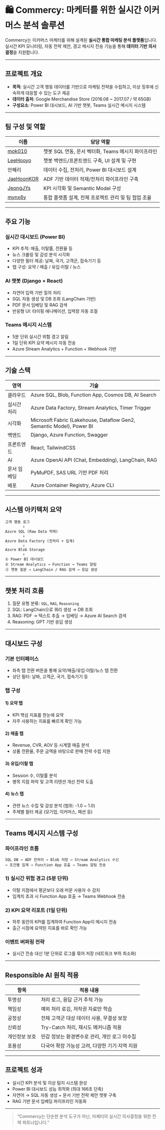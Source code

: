 # 🛍 Commercy: 마케터를 위한 실시간 이커머스 분석 솔루션

Commercy는 이커머스 마케터를 위해 설계된 **실시간 통합 마케팅 분석 플랫폼**입니다.  
실시간 KPI 모니터링, 자동 전략 제안, 경고 메시지 전송 기능을 통해 **데이터 기반 의사결정**을 지원합니다.

---

##  프로젝트 개요

- **목적**: 실시간 고객 행동 데이터를 기반으로 마케팅 전략을 수립하고, 이상 징후에 신속하게 대응할 수 있는 도구 제공
- **데이터 출처**: Google Merchandise Store (2016.08 ~ 2017.07 / 약 65GB)
- **구성요소**: Power BI 대시보드, AI 기반 챗봇, Teams 실시간 메시지 시스템

---

##  팀 구성 및 역할

| 이름 | 담당 역할 |
|------|-----------|
| [mok010](https://github.com/mok010) | 챗봇 SQL 연동, 문서 벡터화, Teams 메시지 파이프라인 |
| [LeeHooyo](https://github.com/LeeHooyo) | 챗봇 백엔드/프론트엔드 구축, UI 설계 및 구현 |
| 안혜리 | 데이터 수집, 전처리, Power BI 대시보드 설계 |
| [JaeHoonKOR](https://github.com/JaeHoonKOR) | ADF 기반 데이터 적재/전처리 파이프라인 구축 |
| [JeongJYs](https://github.com/JeongJYs) | KPI 시각화 및 Semantic Model 구성 |
| [mynx6y](https://github.com/mynx6y) | 통합 플랫폼 설계, 전체 프로젝트 관리 및 팀 협업 조율 |

---

##  주요 기능

###  실시간 대시보드 (Power BI)
- KPI 추적: 매출, 이탈률, 전환율 등
- 뉴스 크롤링 및 감성 분석 시각화
- 다양한 필터 제공: 날짜, 국가, 고객군, 접속기기 등
- 탭 구성: 요약 / 매출 / 유입·이탈 / 뉴스

###  AI 챗봇 (Django + React)
- 자연어 입력 기반 질의 처리
- SQL 자동 생성 및 DB 조회 (LangChain 기반)
- PDF 문서 임베딩 및 RAG 검색
- 반응형 UI: 타이핑 애니메이션, 입력창 자동 조절

###  Teams 메시지 시스템
- 5분 단위 실시간 위험 경고 알림
- 1일 단위 KPI 요약 메시지 자동 전송
- Azure Stream Analytics + Function + Webhook 기반

---

##  기술 스택

| 영역 | 기술 |
|------|------|
| 클라우드 | Azure SQL, Blob, Function App, Cosmos DB, AI Search |
| 실시간 처리 | Azure Data Factory, Stream Analytics, Timer Trigger |
| 시각화 | Microsoft Fabric (Lakehouse, Dataflow Gen2, Semantic Model), Power BI |
| 백엔드 | Django, Azure Function, Swagger |
| 프론트엔드 | React, TailwindCSS |
| AI | Azure OpenAI API (Chat, Embedding), LangChain, RAG |
| 문서 임베딩 | PyMuPDF, SAS URL 기반 PDF 처리 |
| 배포 | Azure Container Registry, Azure CLI |

---

##  시스템 아키텍처 요약

```plaintext
고객 행동 로그
        ↓
Azure SQL (Raw Data 적재)
        ↓
Azure Data Factory (전처리 + 집계)
        ↓
Azure Blob Storage
        ↓
① Power BI 대시보드
② Stream Analytics → Function → Teams 알림
③ 챗봇 질문 → LangChain / RAG 검색 → 응답 생성
```

---

##  챗봇 처리 흐름

1. 질문 유형 분류: `SQL`, `RAG`, `Reasoning`
2. SQL: LangChain으로 쿼리 생성 → DB 조회
3. RAG: PDF → 텍스트 추출 → 임베딩 → Azure AI Search 검색
4. Reasoning: GPT 기반 응답 생성

---

##  대시보드 구성

### 기본 인터페이스
- 좌측 탭 전환 버튼을 통해 요약/매출/유입·이탈/뉴스 탭 전환
- 상단 필터: 날짜, 고객군, 국가, 접속기기 등

### 탭 구성

#### 1) 요약 탭
- KPI 핵심 지표를 한눈에 요약
- 자주 사용하는 지표를 빠르게 확인 가능

#### 2) 매출 탭
- Revenue, CVR, AOV 등 시계열 매출 분석
- 상품 전환율, 주문 금액을 바탕으로 판매 전략 수립 지원

#### 3) 유입/이탈 탭
- Session 수, 이탈률 분석
- 병목 지점 파악 및 고객 리텐션 개선 전략 도출

#### 4) 뉴스 탭
- 관련 뉴스 수집 및 감성 분석 (범위: -1.0 ~ 1.0)
- 주제별 필터 제공 (모기업, 이커머스, 패션 등)

---

##  Teams 메시지 시스템 구성

### 파이프라인 흐름
```
SQL DB → ADF 전처리 → Blob 저장 → Stream Analytics 수신
→ 조건별 집계 → Function App 호출 → Teams 알림 전송
```

### 1) 실시간 위험 경고 (5분 단위)
- 이탈 지점에서 평균보다 오래 머문 사용자 수 감지
- 임계치 초과 시 Function App 호출 → Teams Webhook 전송

### 2) KPI 요약 리포트 (1일 단위)
- 하루 동안의 KPI를 집계하여 Function App이 메시지 전송
- 출근 시점에 요약된 지표를 바로 확인 가능

### 이벤트 버퍼링 전략
- 실시간 전송 대신 1분 단위로 로그를 묶어 저장 (네트워크 부하 최소화)

---

##  Responsible AI 원칙 적용

| 항목 | 적용 내용 |
|------|-----------|
| 투명성 | 처리 로그, 응답 근거 추적 가능 |
| 책임성 | 예외 처리 로깅, 저작권 자료만 학습 |
| 공정성 | 전체 고객군 대상 데이터 사용, 무결성 보장 |
| 신뢰성 | Try-Catch 처리, 재시도 메커니즘 적용 |
| 개인정보 보호 | 민감 정보는 환경변수로 관리, 개인 로그 미수집 |
| 포용성 | 다국어 확장 가능성 고려, 다양한 기기·지역 지원 |

---

##  프로젝트 성과

- 실시간 KPI 분석 및 이상 탐지 시스템 완성
- Power BI 대시보드 성능 최적화 (최대 166초 단축)
- 자연어 → SQL 자동 생성 + 문서 기반 전략 제안 챗봇 구축
- RAG 기반 문서 임베딩 파이프라인 자동화

---

> “Commercy는 단순한 분석 도구가 아닌, 마케터의 실시간 의사결정을 위한 전략 파트너입니다.”
```


